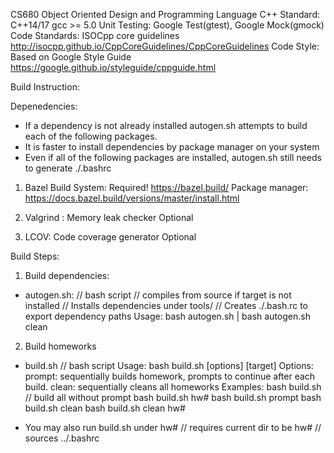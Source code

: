 CS680 Object Oriented Design and Programming
Language C++
Standard: C++14/17
gcc >= 5.0
Unit Testing: Google Test(gtest), Google Mock(gmock)
Code Standards: ISOCpp core guidelines
	http://isocpp.github.io/CppCoreGuidelines/CppCoreGuidelines
Code Style: Based on Google Style Guide
	https://google.github.io/styleguide/cppguide.html

Build Instruction:

Depenedencies:
- If a dependency is not already installed autogen.sh attempts to build each of the following packages.
- It is faster to install dependencies by package manager on your system
- Even if all of the following packages are installed, autogen.sh still needs to generate ./.bashrc

1. Bazel Build System:			Required!
	https://bazel.build/
	Package manager: https://docs.bazel.build/versions/master/install.html

2. Valgrind : Memory leak checker	Optional
	
3. LCOV: Code coverage generator	Optional

Build Steps:
1. Build dependencies:

- autogen.sh:
	// bash script
	// compiles from source if target is not installed
	// Installs dependencies under tools/
	// Creates ./.bash.rc to export dependency paths
Usage: bash autogen.sh | bash autogen.sh clean

2. Build homeworks 

- build.sh		// bash script
Usage: bash build.sh [options] [target]
Options:
	prompt:	sequentially builds homework, prompts to continue after each build.
	clean:	sequentially cleans all homeworks
Examples:
bash build.sh			// build all without prompt
bash build.sh hw#
bash build.sh prompt
bash build.sh clean
bash build.sh clean hw#

- You may also run build.sh under hw# // requires current dir to be hw#
				// sources ../.bashrc
